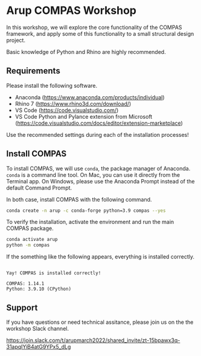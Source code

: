 # Arup COMPAS Workshop

In this workshop, we will explore the core functionality of the COMPAS framework,
and apply some of this functionality to a small structural design project.

Basic knowledge of Python and Rhino are highly recommended.

## Requirements

Please install the following software.

* Anaconda (https://www.anaconda.com/products/individual)
* Rhino 7 (https://www.rhino3d.com/download/)
* VS Code (https://code.visualstudio.com/)
* VS Code Python and Pylance extension from Microsoft (https://code.visualstudio.com/docs/editor/extension-marketplace)

Use the recommended settings during each of the installation processes!

## Install COMPAS

To install COMPAS, we will use `conda`, the package manager of Anaconda.
`conda` is a command line tool.
On Mac, you can use it directly from the Terminal app.
On Windows, please use the Anaconda Prompt instead of the default Command Prompt.

In both case, install COMPAS with the following command.

```bash
conda create -n arup -c conda-forge python=3.9 compas --yes 
```

To verify the installation, activate the environment and run the main COMPAS package.

```bash
conda activate arup
python -m compas
```

If the something like the following appears, everything is installed correctly.

```none

Yay! COMPAS is installed correctly!

COMPAS: 1.14.1
Python: 3.9.10 (CPython)
```

## Support

If you have questions or need technical assitance, please join us on the the workshop Slack channel.

https://join.slack.com/t/arupmarch2022/shared_invite/zt-15bpawx3q-31apqIYiB4atG9YPx5_dLg

